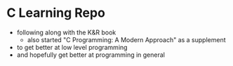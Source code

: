 # C Learning Repo
- following along with the K&R book
    - also started "C Programming: A Modern Approach" as a supplement
- to get better at low level programming
- and hopefully get better at programming in general
